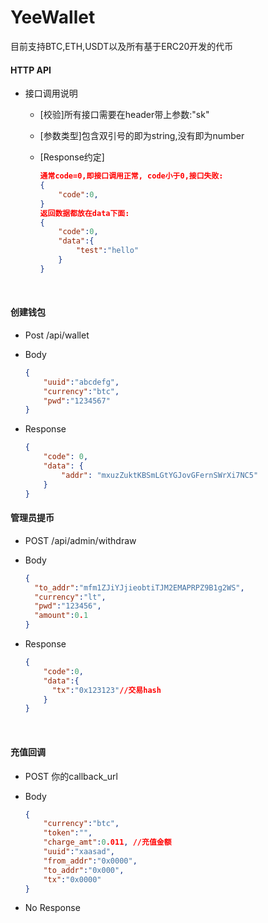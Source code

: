 # YeeWallet

目前支持BTC,ETH,USDT以及所有基于ERC20开发的代币

#### HTTP API

* 接口调用说明

  * [校验]所有接口需要在header带上参数:"sk"

  * [参数类型]包含双引号的即为string,没有即为number

  * [Response约定]

    ```json
    通常code=0,即接口调用正常, code小于0,接口失败:
    {
        "code":0,
    }
    返回数据都放在data下面:
    {
        "code":0,
        "data":{
            "test":"hello"
        }
    }
    ```

    ​

#### 创建钱包

* Post /api/wallet

* Body

  ```json
  {
      "uuid":"abcdefg",
      "currency":"btc",
      "pwd":"1234567"
  }
  ```

* Response

  ```json
  {
      "code": 0,
      "data": {
          "addr": "mxuzZuktKBSmLGtYGJovGFernSWrXi7NC5"
      }
  }
  ```




#### 管理员提币

* POST /api/admin/withdraw

* Body

  ```json
  {
  	"to_addr":"mfm1ZJiYJjieobtiTJM2EMAPRPZ9B1g2WS",
  	"currency":"lt",
  	"pwd":"123456",
  	"amount":0.1
  }
  ```

* Response

  ```json
  {
      "code":0,
      "data":{
  		"tx":"0x123123"//交易hash
      }
  }
  ```

  ​



#### 充值回调

* POST 你的callback_url

* Body

  ```json
  {
      "currency":"btc",
      "token":"",
      "charge_amt":0.011, //充值金额
      "uuid":"xaasad",
      "from_addr":"0x0000",
      "to_addr":"0x000",
      "tx":"0x0000"
  }
  ```

* No Response



